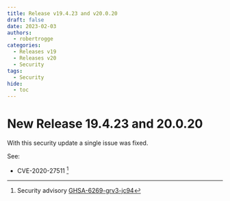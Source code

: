 ```yaml
---
title: Release v19.4.23 and v20.0.20
draft: false
date: 2023-02-03
authors:
  - robertrogge
categories:
  - Releases v19
  - Releases v20
  - Security
tags:
  - Security
hide:
  - toc
---
```


# New Release 19.4.23 and 20.0.20

With this security update a single issue was fixed.

<!-- more -->

See:

- CVE-2020-27511 [^1]

[^1]: Security advisory [GHSA-6269-grv3-jc94](https://github.com/advisories/GHSA-6269-grv3-jc94)
